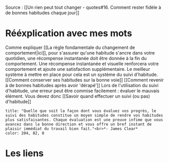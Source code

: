 Source : [[Un rien peut tout changer - quotes#16. Comment rester fidèle à de bonnes habitudes chaque jour]]
# Rééxplication avec mes mots
Comme expliquer [[La règle fondamentale du changement de comportement|ici]], pour s'assurer qu'une habitude s'ancre dans votre quotidien, une récompense instantanée doit être donnée à la fin du comportement. Une récompense instantanée et visuelle renforcera votre comportement et ajoute une satisfaction supplémentaire. Le meilleur système à mettre en place pour cela est un système du suivi d'habitude.
[[Comment conserver ses habitudes sur la bonne voie]]
[[Comment revenir à de bonnes habitudes après avoir 'dérapé']]
Lors de l'utilisation du suivi d'habitude, une erreur peut être commise facilement : évaluer le mauvais élément. Vous devez donc [[Savoir quand effectuer un suivi (ou pas) d'habitude]]

```ad-quote
title: "Quelle que soit la façon dont vous évaluez vos progrès, le suivi des habitudes constitue un moyen simple de rendre vos habitudes plus satisfaisantes. Chaque évaluation est une preuve infime que vous avancez dans la bonne direction et vous offre un bref instant de plaisir immédiat du travail bien fait."<br>*- James Clear*
color: 204, 82, 0
```
# Les liens
